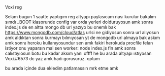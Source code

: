 
Voxi reg


Selam bugun 1 saatte yaptıgım reg altyapı paylasıcam
nası kurulur bakalım sımdı _BOOT klasorunde config var orda yerleri dolduruyosun amk
sonra index.js de en altta mongo db url yazıyo bu onemlı bak https://www.mongodb.com/cloud/atlas urlsi ne gidiyosun sonra url alıyosun amk
aldıktan sonra kurmayı bılmıyosan yt de mongodb url almaya bak askım amk
sonra heroku kullanıyosundur sen amk fakiri herokuda procfile felan istiyor onu yaparsın mal sen worker: node index.js fln amk
sonra calıstıyıosun botu bu kadar aksım yanı offff he bu arada altyapı ıstıyosan Voxi.#6573 dc yaz amk 
hadı gorusuruz. optum

bu arada içinde dua ekledim patlamassın mrk etme amk
